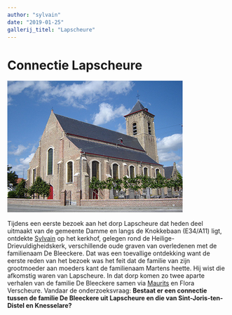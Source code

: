 ```yaml
---
author: "sylvain"
date: "2019-01-25"
gallerij_titel: "Lapscheure"
---
```

# Connectie Lapscheure

![](achtergrond.jpg)

Tijdens een eerste bezoek aan het dorp Lapscheure dat heden deel uitmaakt van de gemeente Damme en langs de Knokkebaan (E34/A11) ligt, 
ontdekte [Sylvain](1950-sylvain-de-bleeckere) op het kerkhof, gelegen rond de Heilige-Drievuldigheidskerk, verschillende oude graven van overledenen met de familienaam De Bleeckere. Dat was een toevallige ontdekking want de eerste reden van het bezoek was het feit dat de familie van zijn grootmoeder aan moeders kant de familienaam Martens heette. Hij wist die afkomstig waren van Lapscheure. In dat dorp komen zo twee aparte verhalen van de familie De Bleeckere samen via [Maurits](1916-maurits-de-bleeckere) en Flora Verscheure. Vandaar de onderzoeksvraag: **Bestaat er een connectie tussen de familie De Bleeckere uit Lapscheure en die van Sint-Joris-ten-Distel en Knesselare?**   

